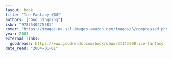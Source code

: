 ```yaml
---
layout: book
title: "Ice Fantasy 幻城"
authors: ["Guo Jingming"]
isbn: "9787540475581"
cover: "https://images-na.ssl-images-amazon.com/images/S/compressed.photo.goodreads.com/books/1468830902i/31143608.jpg"
year: 2003
external_links:
  goodreads: https://www.goodreads.com/book/show/31143608-ice-fantasy
date_read: "2004-01-01"
---
```

